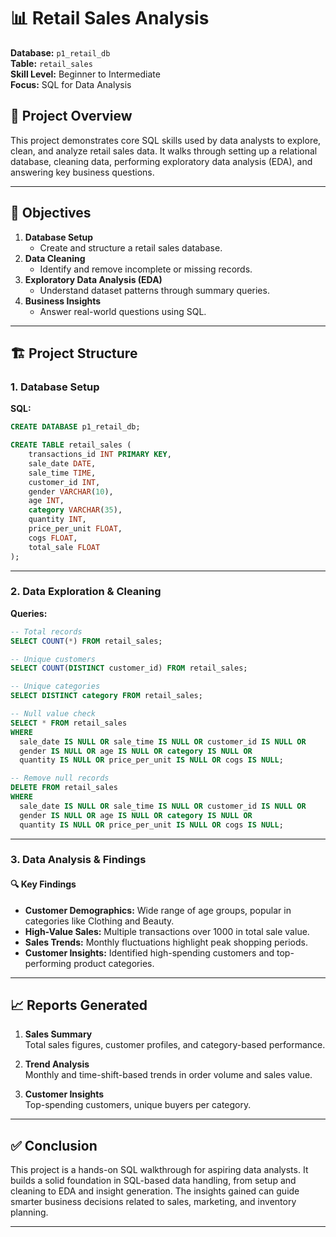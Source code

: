 # 📊 Retail Sales Analysis

**Database:** `p1_retail_db`  
**Table:** `retail_sales`  
**Skill Level:** Beginner to Intermediate  
**Focus:** SQL for Data Analysis

## 📌 Project Overview

This project demonstrates core SQL skills used by data analysts to explore, clean, and analyze retail sales data. It walks through setting up a relational database, cleaning data, performing exploratory data analysis (EDA), and answering key business questions.

---

## 🎯 Objectives

1. **Database Setup**  
   - Create and structure a retail sales database.
2. **Data Cleaning**  
   - Identify and remove incomplete or missing records.
3. **Exploratory Data Analysis (EDA)**  
   - Understand dataset patterns through summary queries.
4. **Business Insights**  
   - Answer real-world questions using SQL.

---

## 🏗️ Project Structure

### 1. Database Setup

**SQL:**
```sql
CREATE DATABASE p1_retail_db;

CREATE TABLE retail_sales (
    transactions_id INT PRIMARY KEY,
    sale_date DATE,
    sale_time TIME,
    customer_id INT,
    gender VARCHAR(10),
    age INT,
    category VARCHAR(35),
    quantity INT,
    price_per_unit FLOAT,
    cogs FLOAT,
    total_sale FLOAT
);
```

---

### 2. Data Exploration & Cleaning

**Queries:**
```sql
-- Total records
SELECT COUNT(*) FROM retail_sales;

-- Unique customers
SELECT COUNT(DISTINCT customer_id) FROM retail_sales;

-- Unique categories
SELECT DISTINCT category FROM retail_sales;

-- Null value check
SELECT * FROM retail_sales
WHERE 
  sale_date IS NULL OR sale_time IS NULL OR customer_id IS NULL OR 
  gender IS NULL OR age IS NULL OR category IS NULL OR 
  quantity IS NULL OR price_per_unit IS NULL OR cogs IS NULL;

-- Remove null records
DELETE FROM retail_sales
WHERE 
  sale_date IS NULL OR sale_time IS NULL OR customer_id IS NULL OR 
  gender IS NULL OR age IS NULL OR category IS NULL OR 
  quantity IS NULL OR price_per_unit IS NULL OR cogs IS NULL;
```

---

### 3. Data Analysis & Findings


#### 🔍 Key Findings

- **Customer Demographics:** Wide range of age groups, popular in categories like Clothing and Beauty.
- **High-Value Sales:** Multiple transactions over 1000 in total sale value.
- **Sales Trends:** Monthly fluctuations highlight peak shopping periods.
- **Customer Insights:** Identified high-spending customers and top-performing product categories.

---

## 📈 Reports Generated

1. **Sales Summary**  
   Total sales figures, customer profiles, and category-based performance.

2. **Trend Analysis**  
   Monthly and time-shift-based trends in order volume and sales value.

3. **Customer Insights**  
   Top-spending customers, unique buyers per category.

---

## ✅ Conclusion

This project is a hands-on SQL walkthrough for aspiring data analysts. It builds a solid foundation in SQL-based data handling, from setup and cleaning to EDA and insight generation. The insights gained can guide smarter business decisions related to sales, marketing, and inventory planning.

---


